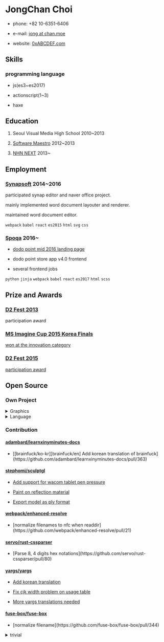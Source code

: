 JongChan Choi
===
- phone: +82 10-6351-6406

- e-mail: [jong at chan.moe](mailto:jong@chan.moe)

- website: [0xABCDEF.com](http://0xabcdef.com/)


Skills
---
### programming language
- js(es3~es2017)

- actionscript(1~3)

- haxe


Education
---
1. Seoul Visual Media High School 2010~2013

2. [Software Maestro](http://www.swmaestro.kr/) 2012~2013

3. [NHN NEXT](http://www.nhnnext.org/) 2013~


Employment
---
### [Synapsoft](http://synapsoft.co.kr/) 2014~2016
participated synap editor and naver office project.

mainly implemented word document layouter and renderer.

maintained word document editor.

<code class="tag">webpack</code>
<code class="tag">babel</code>
<code class="tag">react</code>
<code class="tag">es2015</code>
<code class="tag">html</code>
<code class="tag">svg</code>
<code class="tag">css</code>

### [Spoqa](http://www.spoqa.com/) 2016~
- [dodo point mid 2016 landing page](https://www.dodopoint.com/)

- dodo point store app v4.0 frontend

- several frontend jobs

<code class="tag">python</code>
<code class="tag">jinja</code>
<code class="tag">webpack</code>
<code class="tag">babel</code>
<code class="tag">react</code>
<code class="tag">es2017</code>
<code class="tag">html</code>
<code class="tag">scss</code>


Prize and Awards
---
### [D2 Fest 2013](http://d2fest.kr/2013/prize-winners.html)
participation award

### [MS Imagine Cup 2015 Korea Finals](https://www.imaginecup.com/Team/Index/83194)
[won at the innovation category](http://www.msn.com/ko-kr/news/techandscience/ms-%ED%95%99%EC%83%9D-%ED%85%8C%ED%81%AC%EB%86%80%EB%A1%9C%EC%A7%80-%EA%B2%BD%EC%A7%84%EB%8C%80%ED%9A%8C-%EC%9D%B4%EB%A7%A4%EC%A7%84%EC%BB%B5-%ED%95%9C%EA%B5%AD%EB%8C%80%ED%91%9C-%EC%84%A0%EB%B0%9C/ar-AA9IuTw)

### [D2 Fest 2015](http://d2campusfest.kr/2015/)
[participation award](https://github.com/D2CAMPUS-FEST/2015#yaksokjs--장려상)


Open Source
---
### Own Project

<details>
<summary>Graphics</summary>

- [Croquispop](https://github.com/crosspop/Croquispop) 2012~2014

    web based drawing tool using [croquis.js](https://github.com/disjukr/croquis.js)

- [croquis.js](https://github.com/disjukr/croquis.js) 2013~2014

    javascript drawing tool library for web browser,
    using [html5 canvas technology](https://developer.mozilla.org/en-US/docs/HTML/Canvas)

</details>

<details>
<summary>Language</summary>

- [yaksok.js](https://github.com/disjukr/yaksok.js) 2015~2016

    [yaksok](http://yaksok.org/) compiler library

- [naheui](https://github.com/aheui/naheui) 2014~2015

    the [aheui](http://aheui.github.io/) implementation for node.js

- [tempath](https://github.com/disjukr/tempath) 2014~2015

    template language for path data, which is the superset of SVG Path Data syntax

- [makise](https://github.com/disjukr/makise) 2015~2016

    pretty JSON schema definition language

- [LON](https://github.com/disjukr/lon) 2016

    loopable notation. supports array holes, circular references, `NaN`, `Infinity`, `-Infinity`, ...etc

- [CSON-js](https://github.com/disjukr/CSON-js) 2013

    an implementation of [Cursive Script Object Notation](https://github.com/lifthrasiir/cson)

</details>

### Contribution
<!-- 일관성 없는 pandoc의 동작을 우회하기 위해 항목 하나짜리는 p 태그로 묶어주고 있음... -->
#### [adambard/learnxinyminutes-docs](https://github.com/adambard/learnxinyminutes-docs)
- <p>[[brainfuck/ko-kr][brainfuck/en] Add korean translation of brainfuck](https://github.com/adambard/learnxinyminutes-docs/pull/363)</p>

#### [stephomi/sculptgl](https://github.com/stephomi/sculptgl)
- [Add support for wacom tablet pen pressure](https://github.com/stephomi/sculptgl/pull/4)

- [Paint on reflection material](https://github.com/stephomi/sculptgl/pull/13)

- [Export model as ply format](https://github.com/stephomi/sculptgl/pull/15)

#### [webpack/enhanced-resolve](https://github.com/webpack/enhanced-resolve)
- <p>[normalize filenames to nfc when readdir](https://github.com/webpack/enhanced-resolve/pull/21)</p>

#### [servo/rust-cssparser](https://github.com/servo/rust-cssparser)
- <p>[Parse 8, 4 digits hex notations](https://github.com/servo/rust-cssparser/pull/80)</p>

#### [yargs/yargs](https://github.com/yargs/yargs)
- [Add korean translation](https://github.com/yargs/yargs/pull/296)

- [Fix cjk width problem on usage table](https://github.com/yargs/yargs/pull/297)

- [More yargs translations needed](https://github.com/yargs/yargs/issues/649)

#### [fuse-box/fuse-box](https://github.com/fuse-box/fuse-box)
- <p>[normalize filename](https://github.com/fuse-box/fuse-box/pull/344)</p>

<details>
<summary>trivial</summary>

- facebook/graphql [make json correct](https://github.com/facebook/graphql/pull/14)

- whatwg/fetch [add a missing space](https://github.com/whatwg/fetch/pull/192)

- evanw/glslx [fix link](https://github.com/evanw/glslx/pull/4)

- PistonDevelopers/dyon [Fixed issue link](https://github.com/PistonDevelopers/dyon/pull/246)

- haxenme/nme [Modified `project.nmml` on stage3d sample](https://github.com/haxenme/nme/pull/61)

- fuse-box/fuse-box [fix doc typo](https://github.com/fuse-box/fuse-box/pull/314)

</details>
